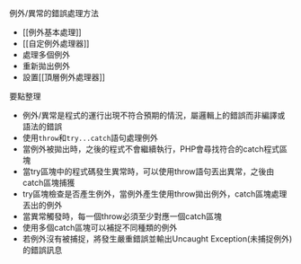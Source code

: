 例外/異常的錯誤處理方法
* [[例外基本處理]]
* [[自定例外處理器]]
* 處理多個例外
* 重新拋出例外
* 設置[[頂層例外處理器]]

要點整理
- 例外/異常是程式的運行出現不符合預期的情況，屬邏輯上的錯誤而非編譯或語法的錯誤
- 使用`throw`和`try...catch`語句處理例外
- 當例外被拋出時，之後的程式不會繼續執行，PHP會尋找符合的catch程式區塊
- 當try區塊中的程式碼發生異常時，可以使用throw語句丟出異常，之後由catch區塊捕獲
- try區塊檢查是否產生例外，當例外產生使用throw拋出例外，catch區塊處理丟出的例外
- 當異常觸發時，每一個throw必須至少對應一個catch區塊
- 使用多個catch區塊可以補捉不同種類的例外
- 若例外沒有被捕捉，將發生嚴重錯誤並輸出Uncaught Exception(未捕捉例外)的錯誤訊息